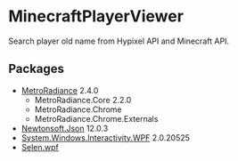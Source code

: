 # MinecraftPlayerViewer
Search player old name from Hypixel API and Minecraft API.

## Packages
- [MetroRadiance](https://github.com/Grabacr07/MetroRadiance) 2.4.0
  - MetroRadiance.Core 2.2.0
  - MetroRadiance.Chrome
  - MetroRadiance.Chrome.Externals
- [Newtonsoft.Json](https://github.com/JamesNK/Newtonsoft.Json) 12.0.3
- [System.Windows.Interactivity.WPF](https://www.nuget.org/packages/System.Windows.Interactivity.WPF/2.0.20525) 2.0.20525
- [Selen.wpf](https://www.codeproject.com/Articles/442856/Visual-Studio-2012-Metro-Styles-for-WPF)
